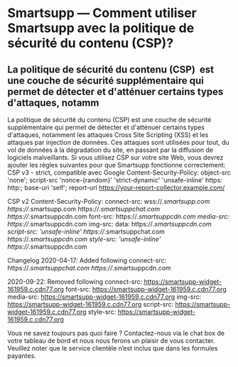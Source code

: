 # Smartsupp — Comment utiliser Smartsupp avec la politique de sécurité du contenu (CSP)?
## La politique de sécurité du contenu (CSP)  est une couche de sécurité supplémentaire qui permet de détecter et d'atténuer certains types d'attaques, notamm
La politique de sécurité du contenu (CSP) est une couche de sécurité supplémentaire qui permet de détecter et d'atténuer certains types d'attaques, notamment les attaques Cross Site Scripting (XSS) et les attaques par injection de données. Ces attaques sont utilisées pour tout, du vol de données à la dégradation du site, en passant par la diffusion de logiciels malveillants.
Si vous utilisez CSP sur votre site Web, vous devrez ajouter les règles suivantes pour que Smartsupp fonctionne correctement:
CSP v3 - strict, compatible avec Google
Content-Security-Policy:
object-src 'none';
script-src 'nonce-{random}' 'strict-dynamic' 'unsafe-inline' https: http:;
base-uri 'self';
report-uri https://your-report-collector.example.com/

CSP v2
Content-Security-Policy: 
    connect-src: 
        wss://*.smartsupp.com
        https://*.smartsupp.com 
        https://*.smartsuppchat.com
        https://*.smartsuppcdn.com
    font-src: 
        https://*.smartsuppcdn.com
    media-src: 
        https://*.smartsuppcdn.com
    img-src: 
        data: 
        https://*.smartsuppcdn.com
    script-src: 
        'unsafe-inline' 
        https://*.smartsuppchat.com 
        https://*.smartsuppcdn.com
    style-src: 
        'unsafe-inline' 
        https://*.smartsuppcdn.com

Changelog 2020-04-17: Added following 
connect-src:
    https://*.smartsuppchat.com
    https://*.smartsuppcdn.com

2020-09-22: Removed following 
   connect-src: 
        https://smartsupp-widget-161959.c.cdn77.org
    font-src: 
        https://smartsupp-widget-161959.c.cdn77.org
    media-src: 
        https://smartsupp-widget-161959.c.cdn77.org
    img-src: 
        https://smartsupp-widget-161959.c.cdn77.org
    script-src: 
        https://smartsupp-widget-161959.c.cdn77.org
    style-src:
        https://smartsupp-widget-161959.c.cdn77.org

Vous ne savez toujours pas quoi faire ? Contactez-nous via le chat box de votre tableau de bord et nous nous ferons un plaisir de vous contacter. Veuillez noter que le service clientèle n’est inclus que dans les formules payantes.

